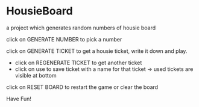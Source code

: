 # HousieBoard
a project which generates random numbers of housie board

click on GENERATE NUMBER to pick a number

click on GENERATE TICKET to get a housie ticket, write it down and play.
  - click on REGENERATE TICKET to get another ticket
  - click on use to save ticket with a name for that ticket -> used tickets are visible at bottom

click on RESET BOARD to restart the game or clear the board

Have Fun!

